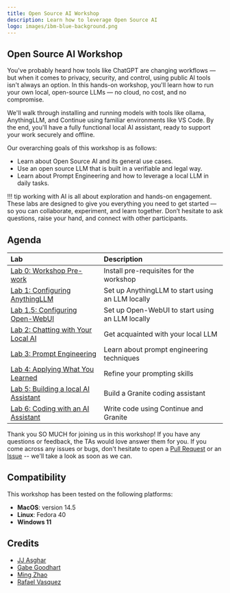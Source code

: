 ```yaml
---
title: Open Source AI Workshop
description: Learn how to leverage Open Source AI
logo: images/ibm-blue-background.png
---
```


## Open Source AI Workshop

You've probably heard how tools like ChatGPT are changing workflows — but when it comes to privacy, security, and control, using public AI tools isn't always an option. In this hands-on workshop, you'll learn how to run your own local, open-source LLMs — no cloud, no cost, and no compromise.

We'll walk through installing and running models with tools like ollama, AnythingLLM, and Continue using familiar environments like VS Code. By the end, you'll have a fully functional local AI assistant, ready to support your work securely and offline.

Our overarching goals of this workshop is as follows:

* Learn about Open Source AI and its general use cases.
* Use an open source LLM that is built in a verifiable and legal way.
* Learn about Prompt Engineering and how to leverage a local LLM in daily tasks.

!!! tip
    working with AI is all about exploration and hands-on engagement. These labs are designed to give you everything you need to get started — so you can collaborate, experiment, and learn together. Don’t hesitate to ask questions, raise your hand, and connect with other participants.

## Agenda

| Lab  | Description  |
| :--- | :--- |
| [Lab 0: Workshop Pre-work](pre-work/README.md) | Install pre-requisites for the workshop |
| [Lab 1: Configuring AnythingLLM](lab-1/README.md) | Set up AnythingLLM to start using an LLM locally |
| [Lab 1.5: Configuring Open-WebUI](lab-1.5/README.md) | Set up Open-WebUI to start using an LLM locally |
| [Lab 2: Chatting with Your Local AI](lab-2/README.md) | Get acquainted with your local LLM |
| [Lab 3: Prompt Engineering](lab-3/README.md) | Learn about prompt engineering techniques |
| [Lab 4: Applying What You Learned](lab-4/README.md) | Refine your prompting skills |
| [Lab 5: Building a local AI Assistant](lab-5/README.md) | Build a Granite coding assistant |
| [Lab 6: Coding with an AI Assistant](lab-6/README.md) | Write code using Continue and Granite |

Thank you SO MUCH for joining us in this workshop! If you have any questions or feedback,
the TAs would love answer them for you. If you come across any issues or bugs, don't hesitate
to open a [Pull Request](https://github.com/IBM/opensource-ai-workshop/pulls) or an
[Issue](https://github.com/IBM/opensource-ai-workshop/issues/new) -- we'll take a look as soon as we can.

## Compatibility

This workshop has been tested on the following platforms:

* **MacOS**: version 14.5
* **Linux**: Fedora 40
* **Windows 11**

## Credits

* [JJ Asghar](https://github.com/jjasghar)
* [Gabe Goodhart](https://github.com/gabe-l-hart)
* [Ming Zhao](https://github.com/mingxzhao)
* [Rafael Vasquez](https://github.com/rafvasq)
